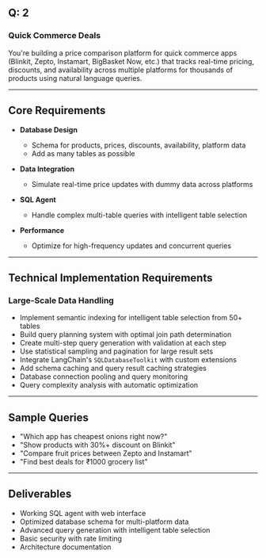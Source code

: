 ## Q: 2
### Quick Commerce Deals

You're building a price comparison platform for quick commerce apps (Blinkit, Zepto, Instamart, BigBasket Now, etc.) that tracks real-time pricing, discounts, and availability across multiple platforms for thousands of products using natural language queries.

---

## Core Requirements

- **Database Design**
  - Schema for products, prices, discounts, availability, platform data
  - Add as many tables as possible

- **Data Integration**
  - Simulate real-time price updates with dummy data across platforms

- **SQL Agent**
  - Handle complex multi-table queries with intelligent table selection

- **Performance**
  - Optimize for high-frequency updates and concurrent queries

---

## Technical Implementation Requirements

### Large-Scale Data Handling

- Implement semantic indexing for intelligent table selection from 50+ tables
- Build query planning system with optimal join path determination
- Create multi-step query generation with validation at each step
- Use statistical sampling and pagination for large result sets
- Integrate LangChain's `SQLDatabaseToolkit` with custom extensions
- Add schema caching and query result caching strategies
- Database connection pooling and query monitoring
- Query complexity analysis with automatic optimization

---

## Sample Queries

- "Which app has cheapest onions right now?"
- "Show products with 30%+ discount on Blinkit"
- "Compare fruit prices between Zepto and Instamart"
- "Find best deals for ₹1000 grocery list"

---

## Deliverables

- Working SQL agent with web interface
- Optimized database schema for multi-platform data
- Advanced query generation with intelligent table selection
- Basic security with rate limiting
- Architecture documentation
